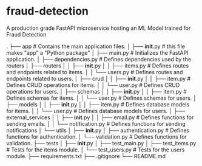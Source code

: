 # fraud-detection
A production grade FastAPI microservice hosting an ML Model trained for Fraud Detection

.
├── app  # Contains the main application files.
│   ├── __init__.py   # this file makes "app" a "Python package"
│   ├── main.py       # Initializes the FastAPI application.
│   ├── dependencies.py # Defines dependencies used by the routers
│   ├── routers
│   │   ├── __init__.py
│   │   ├── items.py  # Defines routes and endpoints related to items.
│   │   └── users.py  # Defines routes and endpoints related to users.
│   ├── crud
│   │   ├── __init__.py
│   │   ├── item.py  # Defines CRUD operations for items.
│   │   └── user.py  # Defines CRUD operations for users.
│   ├── schemas
│   │   ├── __init__.py
│   │   ├── item.py  # Defines schemas for items.
│   │   └── user.py  # Defines schemas for users.
│   ├── models
│   │   ├── __init__.py
│   │   ├── item.py  # Defines database models for items.
│   │   └── user.py  # Defines database models for users.
│   ├── external_services
│   │   ├── __init__.py
│   │   ├── email.py          # Defines functions for sending emails.
│   │   └── notification.py   # Defines functions for sending notifications
│   └── utils
│       ├── __init__.py
│       ├── authentication.py  # Defines functions for authentication.
│       └── validation.py      # Defines functions for validation.
├── tests
│   ├── __init__.py
│   ├── test_main.py
│   ├── test_items.py  # Tests for the items module.
│   └── test_users.py  # Tests for the users module.
├── requirements.txt
├── .gitignore
└── README.md